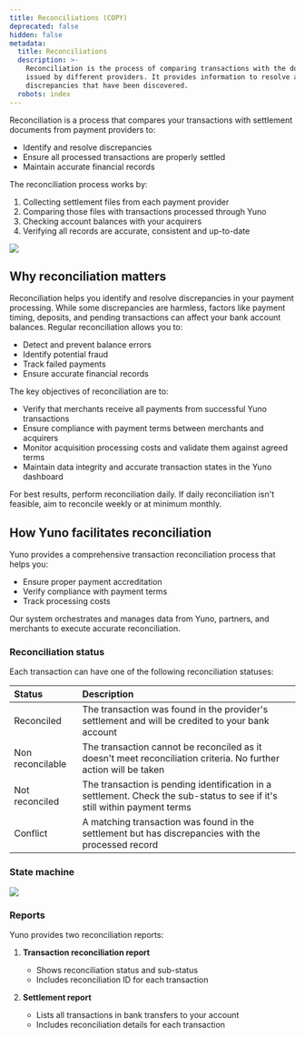```yaml
---
title: Reconciliations (COPY)
deprecated: false
hidden: false
metadata:
  title: Reconciliations
  description: >-
    Reconciliation is the process of comparing transactions with the documents
    issued by different providers. It provides information to resolve any
    discrepancies that have been discovered.
  robots: index
---
```

Reconciliation is a process that compares your transactions with settlement documents from payment providers to:

* Identify and resolve discrepancies
* Ensure all processed transactions are properly settled
* Maintain accurate financial records

The reconciliation process works by:

1. Collecting settlement files from each payment provider
2. Comparing those files with transactions processed through Yuno
3. Checking account balances with your acquirers
4. Verifying all records are accurate, consistent and up-to-date

<Image align="center" src="https://files.readme.io/3f66c409f3e0afed83ab7829398e5d88abb6696e587d3b1e32909f496400ba91-Reconciliations.png" />

## Why reconciliation matters

Reconciliation helps you identify and resolve discrepancies in your payment processing. While some discrepancies are harmless, factors like payment timing, deposits, and pending transactions can affect your bank account balances. Regular reconciliation allows you to:

* Detect and prevent balance errors
* Identify potential fraud
* Track failed payments
* Ensure accurate financial records

The key objectives of reconciliation are to:

* Verify that merchants receive all payments from successful Yuno transactions
* Ensure compliance with payment terms between merchants and acquirers  
* Monitor acquisition processing costs and validate them against agreed terms
* Maintain data integrity and accurate transaction states in the Yuno dashboard

For best results, perform reconciliation daily. If daily reconciliation isn't feasible, aim to reconcile weekly or at minimum monthly.

## How Yuno facilitates reconciliation

Yuno provides a comprehensive transaction reconciliation process that helps you:

* Ensure proper payment accreditation
* Verify compliance with payment terms 
* Track processing costs

Our system orchestrates and manages data from Yuno, partners, and merchants to execute accurate reconciliation.

### Reconciliation status

Each transaction can have one of the following reconciliation statuses:

| Status           | Description                                                                                                               |
| :--------------- | :------------------------------------------------------------------------------------------------------------------------ |
| Reconciled       | The transaction was found in the provider's settlement and will be credited to your bank account                          |
| Non reconcilable | The transaction cannot be reconciled as it doesn't meet reconciliation criteria. No further action will be taken          |
| Not reconciled   | The transaction is pending identification in a settlement. Check the sub-status to see if it's still within payment terms |
| Conflict         | A matching transaction was found in the settlement but has discrepancies with the processed record                        |

### State machine

<Image align="center" src="https://files.readme.io/97f552819f904bc8f051368a96b35d3736028a84fce9fc4be65e08ef3811df5a-report_reconciliation3_1.png" />

### Reports

Yuno provides two reconciliation reports:

1. **Transaction reconciliation report**
   * Shows reconciliation status and sub-status
   * Includes reconciliation ID for each transaction

2. **Settlement report** 
   * Lists all transactions in bank transfers to your account
   * Includes reconciliation details for each transaction